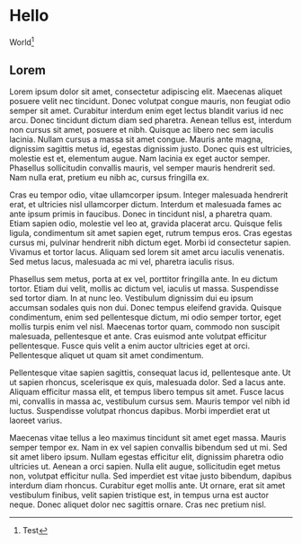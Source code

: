 # Hello

World[^1]

## Lorem

Lorem ipsum dolor sit amet, consectetur adipiscing elit. Maecenas aliquet posuere velit nec tincidunt. Donec volutpat congue mauris, non feugiat odio semper sit amet. Curabitur interdum enim eget lectus blandit varius id nec arcu. Donec tincidunt dictum diam sed pharetra. Aenean tellus est, interdum non cursus sit amet, posuere et nibh. Quisque ac libero nec sem iaculis lacinia. Nullam cursus a massa sit amet congue. Mauris ante magna, dignissim sagittis metus id, egestas dignissim justo. Donec quis est ultricies, molestie est et, elementum augue. Nam lacinia ex eget auctor semper. Phasellus sollicitudin convallis mauris, vel semper mauris hendrerit sed. Nam nulla erat, pretium eu nibh ac, cursus fringilla ex.

Cras eu tempor odio, vitae ullamcorper ipsum. Integer malesuada hendrerit erat, et ultricies nisl ullamcorper dictum. Interdum et malesuada fames ac ante ipsum primis in faucibus. Donec in tincidunt nisl, a pharetra quam. Etiam sapien odio, molestie vel leo at, gravida placerat arcu. Quisque felis ligula, condimentum sit amet sapien eget, rutrum tempus eros. Cras egestas cursus mi, pulvinar hendrerit nibh dictum eget. Morbi id consectetur sapien. Vivamus et tortor lacus. Aliquam sed lorem sit amet arcu iaculis venenatis. Sed metus lacus, malesuada ac mi vel, pharetra iaculis risus.

Phasellus sem metus, porta at ex vel, porttitor fringilla ante. In eu dictum tortor. Etiam dui velit, mollis ac dictum vel, iaculis ut massa. Suspendisse sed tortor diam. In at nunc leo. Vestibulum dignissim dui eu ipsum accumsan sodales quis non dui. Donec tempus eleifend gravida. Quisque condimentum, enim sed pellentesque dictum, mi odio semper tortor, eget mollis turpis enim vel nisl. Maecenas tortor quam, commodo non suscipit malesuada, pellentesque et ante. Cras euismod ante volutpat efficitur pellentesque. Fusce quis velit a enim auctor ultricies eget at orci. Pellentesque aliquet ut quam sit amet condimentum.

Pellentesque vitae sapien sagittis, consequat lacus id, pellentesque ante. Ut ut sapien rhoncus, scelerisque ex quis, malesuada dolor. Sed a lacus ante. Aliquam efficitur massa elit, et tempus libero tempus sit amet. Fusce lacus mi, convallis in massa ac, vestibulum cursus sem. Mauris tempor vel nibh id luctus. Suspendisse volutpat rhoncus dapibus. Morbi imperdiet erat ut laoreet varius.

Maecenas vitae tellus a leo maximus tincidunt sit amet eget massa. Mauris semper tempor ex. Nam in ex vel sapien convallis bibendum sed ut mi. Sed sit amet libero ipsum. Nullam egestas efficitur elit, dignissim pharetra odio ultricies ut. Aenean a orci sapien. Nulla elit augue, sollicitudin eget metus non, volutpat efficitur nulla. Sed imperdiet est vitae justo bibendum, dapibus interdum diam rhoncus. Curabitur eget mollis ante. Ut ornare, erat sit amet vestibulum finibus, velit sapien tristique est, in tempus urna est auctor neque. Donec aliquet dolor nec sagittis ornare. Cras nec pretium nisl.

[^1]: Test
